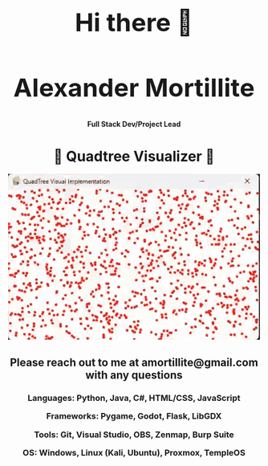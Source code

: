 <h1 align="center" style="font-size: 50px;">Hi there 👋</h1>
<h1 align="center" style="font-size: 50px;">Alexander Mortillite</h1>

<h4 align="center"> Full Stack Dev/Project Lead </h4>


<h1 align="center">🌳 Quadtree Visualizer 🌳</h1>

<p align="center">
  <img src="QuadTree Visual Implementation.gif" alt="Quadtree Demo" />
</p>
<h2 align="center"> Please reach out to me at <strong>amortillite@gmail.com</strong> with any questions</h2>

<h3 align="center">
  
Languages:  Python, Java, C#, HTML/CSS, JavaScript
  
Frameworks: Pygame, Godot, Flask, LibGDX

Tools:      Git, Visual Studio, OBS, Zenmap, Burp Suite

OS:         Windows, Linux (Kali, Ubuntu), Proxmox, TempleOS
  
</h3>


<!--
**Slashy-Slasher/Slashy-Slasher** is a ✨ _special_ ✨ repository because its `README.md` (this file) appears on your GitHub profile.

Here are some ideas to get you started:

- 🔭 I’m currently working on ...
- 🌱 I’m currently learning ...
- 👯 I’m looking to collaborate on ...
- 🤔 I’m looking for help with ...
- 💬 Ask me about ...
- 📫 How to reach me: ...
- 😄 Pronouns: ...
- ⚡ Fun fact: ...
-->
